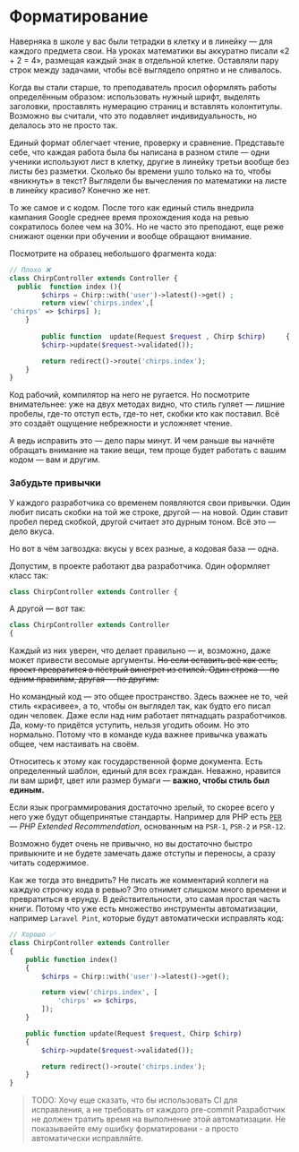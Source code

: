 # Форматирование

Наверняка в школе у вас были тетрадки в клетку и в линейку — для каждого предмета свои.
На уроках математики вы аккуратно писали «2 + 2 = 4», размещая каждый знак в отдельной клетке.
Оставляли пару строк между задачами, чтобы всё выглядело опрятно и не сливалось.

Когда вы стали старше, то преподаватель просил оформлять работы определённым образом:
использовать нужный шрифт, выделять заголовки, проставлять нумерацию страниц и вставлять колонтитулы.
Возможно вы считали, что это подавляет индивидуальность, но делалось это не просто так.

Единый формат облегчает чтение, проверку и сравнение.
Представьте себе, что каждая работа была бы написана в разном стиле — одни ученики используют лист в клетку, другие в линейку третьи вообще без листы без разметки.
Сколько бы времени ушло только на то, чтобы «вникнуть» в текст? Выглядели бы вычесления по математики на листе в линейку красиво? Конечно же нет.

То же самое и с кодом. После того как единый стиль внедрила кампания Google среднее время прохождения кода на ревью сократилось более чем на 30%.
Но не часто это преподают, еще реже снижают оценки при обучении и вообще обращают внимание.

Посмотрите на образец небольшого фрагмента кода:

```php
// Плохо ❌
class ChirpController extends Controller {
  public  function index (){
        $chirps = Chirp::with('user')->latest()->get() ;
        return view('chirps.index',[
'chirps' => $chirps] );
    }
    
        public function  update(Request $request , Chirp $chirp)     {
        $chirp->update($request->validated());

        return redirect()->route('chirps.index');
    }
}
```

Код рабочий, компилятор на него не ругается.
Но посмотрите внимательнее: уже на двух методах видно, что стиль гуляет — лишние пробелы, где-то отступ есть, где-то нет, скобки кто как поставил.
Всё это создаёт ощущение небрежности и усложняет чтение.

А ведь исправить это — дело пары минут. И чем раньше вы начнёте обращать внимание на такие вещи, тем проще будет работать с вашим кодом — вам и другим.

### Забудьте привычки

У каждого разработчика со временем появляются свои привычки.
Один любит писать скобки на той же строке, другой — на новой.
Один ставит пробел перед скобкой, другой считает это дурным тоном. Всё это — дело вкуса.

Но вот в чём загвоздка: вкусы у всех разные, а кодовая база — одна.

Допустим, в проекте работают два разработчика. Один оформляет класс так:

```php
class ChirpController extends Controller {
```

А другой — вот так:

```php
class ChirpController extends Controller 
{
```

Каждый из них уверен, что делает правильно — и, возможно, даже может привести весомые аргументы.
~~Но если оставить всё как есть, проект превратится в пёстрый винегрет из стилей. Один строка — по одним правилам, другая — по другим.~~

Но командный код — это общее пространство. Здесь важнее не то, чей стиль «красивее», а то, чтобы  он выглядел так, как будто его писал один человек.
Даже если над ним работает пятнадцать разработчиков.
Да, кому-то придётся уступить, нельзя угодить обоим. Но это нормально.
Потому что в команде куда важнее привычка уважать общее, чем настаивать на своём.

Относитесь к этому как государственной форме документа. Есть определенный шаблон, единый для всех граждан.
Неважно, нравится ли вам шрифт, цвет или размер бумаги — **важно, чтобы стиль был единым.**

Если язык программирования достаточно зрелый, то скорее всего у него уже будут общепринятые стандарты.
Например для PHP есть [`PER`](https://www.php-fig.org/per/coding-style/) — *PHP Extended Recommendation*,
основанным на `PSR-1`, `PSR-2` и `PSR-12`.

Возможно будет очень не привычно, но вы достаточно быстро привыкните и не будете замечать даже отступы и переносы, а сразу читать содержимое.

Как же тогда это внедрить? Не писать же комментарий коллеги на каждую строчку кода в ревью?
Это отнимет слишком много времени и превратиться в ерунду. В действительности, это самая простая часть книги. 
Потому что уже есть множество инструменты автоматизации, например `Laravel Pint`, которые будут автоматически исправлять код:

```php
// Хорошо ✅
class ChirpController extends Controller
{
    public function index()
    {
        $chirps = Chirp::with('user')->latest()->get();

        return view('chirps.index', [
            'chirps' => $chirps,
        ]);
    }

    public function update(Request $request, Chirp $chirp)
    {
        $chirp->update($request->validated());

        return redirect()->route('chirps.index');
    }
}
```

> TODO: Хочу еще сказать, что бы использовать CI для исправления, а не требовать от каждого pre-commit
> Разработчик не должен тратить время на выполнение этой автоматизации.
> Не показываейте ему ошибку форматировани - а просто автоматически исправляйте.

